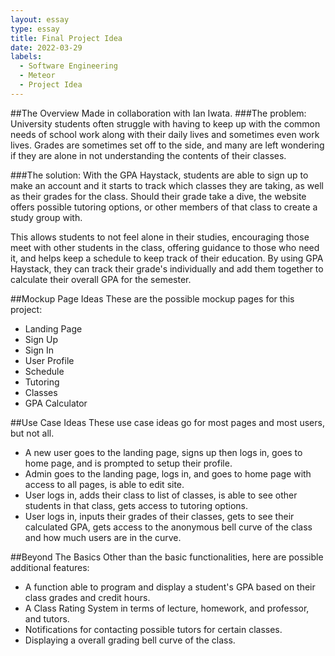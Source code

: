 ```yaml
---
layout: essay
type: essay
title: Final Project Idea
date: 2022-03-29
labels:
  - Software Engineering
  - Meteor
  - Project Idea
---
```

  
##The Overview
Made in collaboration with Ian Iwata.
###The problem:
University students often struggle with having to keep up with the common needs of school work along with their daily lives and sometimes even work lives. Grades are sometimes set off to the side, and many are left wondering if they are alone in not understanding the contents of their classes.

###The solution:
With the GPA Haystack, students are able to sign up to make an account and it starts to track which classes they are taking, as well as their grades for the class. Should their grade take a dive, the website offers possible tutoring options, or other members of that class to create a study group with.

This allows students to not feel alone in their studies, encouraging those meet with other students in the class, offering guidance to those who need it, and helps keep a schedule to keep track of their education.
By using GPA Haystack, they can track their grade's individually and add them together to calculate their overall GPA for the semester.

##Mockup Page Ideas
These are the possible mockup pages for this project:
<ul>
    <li>Landing Page</li>
    <li>Sign Up</li>
    <li>Sign In</li>
    <li>User Profile</li>
    <li>Schedule</li>
    <li>Tutoring</li>
    <li>Classes</li>
    <li>GPA Calculator</li>
</ul>

##Use Case Ideas
These use case ideas go for most pages and most users, but not all.
<ul>
    <li>A new user goes to the landing page, signs up then logs in, goes to home page, and is prompted to setup their profile.</li>
    <li>Admin goes to the landing page, logs in, and goes to home page with access to all pages, is able to edit site.</li>
    <li>User logs in, adds their class to list of classes, is able to see other students in that class, gets access to tutoring options.</li>
    <li>User logs in, inputs their grades of their classes, gets to see their calculated GPA, gets access to the anonymous bell curve of the class and how much users are in the curve.</li>
</ul>

##Beyond The Basics
Other than the basic functionalities, here are possible additional features:
<ul>
    <li>A function able to program and display a student's GPA based on their class grades and credit hours.</li>
    <li>A Class Rating System in terms of lecture, homework, and professor, and tutors.</li>
    <li>Notifications for contacting possible tutors for certain classes.</li>
    <li>Displaying a overall grading bell curve of the class.</li>
</ul>


